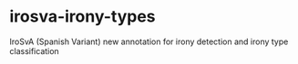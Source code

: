 # irosva-irony-types
IroSvA (Spanish Variant) new annotation for irony detection and irony type classification
